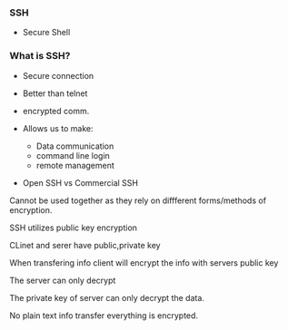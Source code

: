 ### SSH
- Secure Shell

### What is SSH?
- Secure connection
- Better than telnet
- encrypted comm.
- Allows us to make:
    - Data communication
    - command line login
    - remote management

- Open SSH vs Commercial SSH

Cannot be used together as they rely on diffferent forms/methods of encryption.

SSH utilizes public key encryption

CLinet and serer have public,private key

When transfering info  client will encrypt the info with servers public key

The server can only decrypt

The private key of server can only decrypt the data.

No plain text info transfer everything is encrypted.


